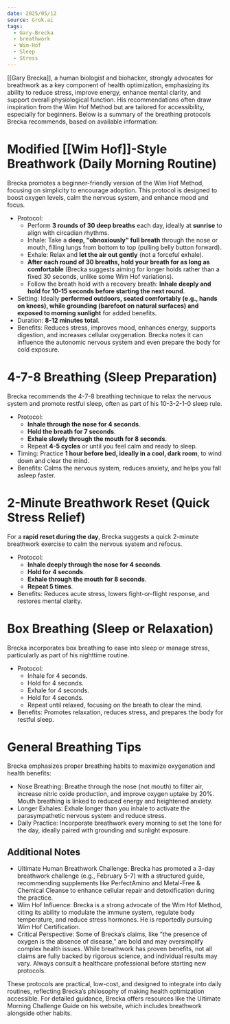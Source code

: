 ```yaml
---
date: 2025/05/12
source: Grok.ai
tags: 
  - Gary-Brecka
  - breathwork
  - Wim-Hof
  - Sleep
  - Stress
---
```


[[Gary Brecka]], a human biologist and biohacker, strongly advocates for breathwork as a key component of health optimization, emphasizing its ability to reduce stress, improve energy, enhance mental clarity, and support overall physiological function. His recommendations often draw inspiration from the Wim Hof Method but are tailored for accessibility, especially for beginners. Below is a summary of the breathing protocols Brecka recommends, based on available information:

# Modified [[Wim Hof]]-Style Breathwork (Daily Morning Routine)

Brecka promotes a beginner-friendly version of the Wim Hof Method, focusing on simplicity to encourage adoption. This protocol is designed to boost oxygen levels, calm the nervous system, and enhance mood and focus.

- Protocol:
    - Perform **3 rounds of 30 deep breaths** each day, ideally at **sunrise** to align with circadian rhythms.
    - Inhale: Take a **deep, "obnoxiously" full breath** through the nose or mouth, filling lungs from bottom to top (pulling belly button forward).
    - Exhale: Relax and **let the air out gently** (not a forceful exhale).
    - **After each round of 30 breaths, hold your breath for as long as comfortable** (Brecka suggests aiming for longer holds rather than a fixed 30 seconds, unlike some Wim Hof variations).
    - Follow the breath hold with a recovery breath: **Inhale deeply and hold for 10-15 seconds before starting the next round**.
- Setting: Ideally **performed outdoors, seated comfortably (e.g., hands on knees), while grounding (barefoot on natural surfaces) and exposed to morning sunlight** for added benefits.
- Duration: **8-12 minutes total**.
- Benefits: Reduces stress, improves mood, enhances energy, supports digestion, and increases cellular oxygenation. Brecka notes it can influence the autonomic nervous system and even prepare the body for cold exposure.

# 4-7-8 Breathing (Sleep Preparation)

Brecka recommends the 4-7-8 breathing technique to relax the nervous system and promote restful sleep, often as part of his 10-3-2-1-0 sleep rule.
- Protocol:
    - **Inhale through the nose for 4 seconds**.
    - **Hold the breath for 7 seconds**.
    - **Exhale slowly through the mouth for 8 seconds**.       
    - Repeat **4-5 cycles** or until you feel calm and ready to sleep.
- Timing: Practice **1 hour before bed, ideally in a cool, dark room**, to wind down and clear the mind.
- Benefits: Calms the nervous system, reduces anxiety, and helps you fall asleep faster.

# 2-Minute Breathwork Reset (Quick Stress Relief)

For a **rapid reset during the day**, Brecka suggests a quick 2-minute breathwork exercise to calm the nervous system and refocus.
- Protocol:
    - **Inhale deeply through the nose for 4 seconds**.
    - **Hold for 4 seconds**.
    - **Exhale through the mouth for 8 seconds**.
    - **Repeat 5 times**.
- Benefits: Reduces acute stress, lowers fight-or-flight response, and restores mental clarity.
    

# Box Breathing (Sleep or Relaxation)

Brecka incorporates box breathing to ease into sleep or manage stress, particularly as part of his nighttime routine.
- Protocol:
    - Inhale for 4 seconds.
    - Hold for 4 seconds.
    - Exhale for 4 seconds.
    - Hold for 4 seconds.
    - Repeat until relaxed, focusing on the breath to clear the mind.
- Benefits: Promotes relaxation, reduces stress, and prepares the body for restful sleep.

# General Breathing Tips

Brecka emphasizes proper breathing habits to maximize oxygenation and health benefits:

- Nose Breathing: Breathe through the nose (not mouth) to filter air, increase nitric oxide production, and improve oxygen uptake by 20%. Mouth breathing is linked to reduced energy and heightened anxiety.
- Longer Exhales: Exhale longer than you inhale to activate the parasympathetic nervous system and reduce stress.    
- Daily Practice: Incorporate breathwork every morning to set the tone for the day, ideally paired with grounding and sunlight exposure.

## Additional Notes

- Ultimate Human Breathwork Challenge: Brecka has promoted a 3-day breathwork challenge (e.g., February 5-7) with a structured guide, recommending supplements like PerfectAmino and Metal-Free & Chemical Cleanse to enhance cellular repair and detoxification during the practice.
- Wim Hof Influence: Brecka is a strong advocate of the Wim Hof Method, citing its ability to modulate the immune system, regulate body temperature, and reduce stress hormones. He is reportedly pursuing Wim Hof Certification.   
- Critical Perspective: Some of Brecka’s claims, like “the presence of oxygen is the absence of disease,” are bold and may oversimplify complex health issues. While breathwork has proven benefits, not all claims are fully backed by rigorous science, and individual results may vary. Always consult a healthcare professional before starting new protocols.

These protocols are practical, low-cost, and designed to integrate into daily routines, reflecting Brecka’s philosophy of making health optimization accessible. For detailed guidance, Brecka offers resources like the Ultimate Morning Challenge Guide on his website, which includes breathwork alongside other habits.